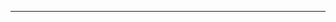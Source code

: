 <!-- # ADmyBRAND-AI-

# Hero Section with Chat Widget

This is a **Hero Section** built with **Next.js 14**, **React**, and **Tailwind CSS**.  
It includes:
- A heading with half-black and half-blue text.
- A description text.
- A button that opens a **floating chat widget**.
- A floating chat icon when the chat is closed. -->

---
<!-- 
## 📂 File Structure

Place the `HeroSection.tsx` file inside your **`components/sections/`** folder:
 -->

